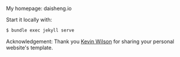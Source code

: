 My homepage: daisheng.io

Start it locally with:
```bash
$ bundle exec jekyll serve
```

Acknowledgement: Thank you [Kevin Wilson](https://github.com/khwilson/kevinhayeswilson.com) for sharing your personal website's template. 
